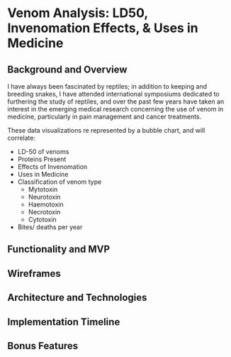 # Venom Analysis: LD50, Invenomation Effects, & Uses in Medicine

## Background and Overview
I have always been fascinated by reptiles; in addition to keeping and breeding snakes, I have attended international symposiums dedicated to furthering the study of reptiles, and over the past few years have taken an interest in the emerging medical research concerning the use of venom in medicine, particularly in pain management and cancer treatments. 

These data visualizations re represented by a bubble chart, and will correlate:
* LD-50 of venoms
* Proteins Present 
* Effects of Invenomation 
* Uses in Medicine 
* Classification of venom type 
  * Mytotoxin
  * Neurotoxin
  * Haemotoxin
  * Necrotoxin
  * Cytotoxin
* Bites/ deaths per year 


## Functionality and MVP

## Wireframes

## Architecture and Technologies

## Implementation Timeline

## Bonus Features
